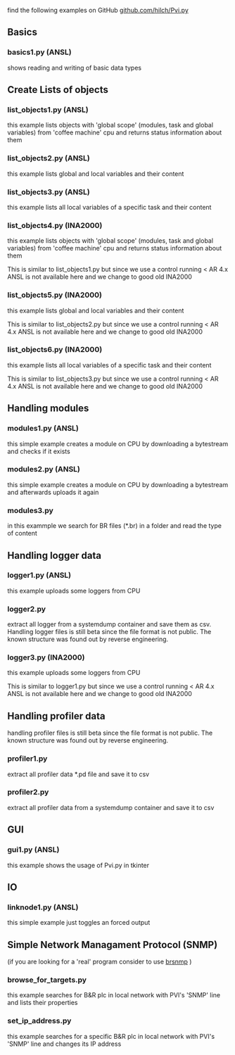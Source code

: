 
find the following examples on GitHub [github.com/hilch/Pvi.py](https://github.com/hilch/Pvi.py/tree/main/examples)

## Basics
### basics1.py (ANSL)
shows reading and writing of basic data types

## Create Lists of objects
### list_objects1.py (ANSL)
this example lists objects with 'global scope' (modules, task and global variables)
from 'coffee machine' cpu and returns status information about them

### list_objects2.py (ANSL)
this example lists global and local variables and their content

### list_objects3.py (ANSL)
this example lists all local variables of a specific task and their content

### list_objects4.py (INA2000)
this example lists objects with 'global scope' (modules, task and global variables)
from 'coffee machine' cpu and returns status information about them

This is similar to list_objects1.py but since we use a control running < AR 4.x ANSL is not available here and we change to good old INA2000

### list_objects5.py (INA2000)
this example lists global and local variables and their content

This is similar to list_objects2.py but since we use a control running < AR 4.x ANSL is not available here and we change to good old INA2000

### list_objects6.py (INA2000)
this example lists all local variables of a specific task and their content

This is similar to list_objects3.py but since we use a control running < AR 4.x ANSL is not available here and we change to good old INA2000


## Handling modules
### modules1.py (ANSL)
this simple example creates a module on CPU by downloading a bytestream and checks if it exists

### modules2.py (ANSL)
this simple example creates a module on CPU by downloading a bytestream and afterwards uploads it again

### modules3.py 
in this exammple we search for BR files (*.br) in a folder and read the type of content

## Handling logger data

### logger1.py (ANSL)
this example uploads some loggers from CPU

### logger2.py 
extract all logger from a systemdump container and save them as csv.
Handling logger files is still beta since the file format is not public.
The known structure was found out by reverse engineering.

### logger3.py (INA2000)
this example uploads some loggers from CPU

This is similar to logger1.py but since we use a control running < AR 4.x ANSL is not available here and we change to good old INA2000

## Handling profiler data

handling profiler files is still beta since the file format is not public.
The known structure was found out by reverse engineering.

### profiler1.py
extract all profiler data *.pd file and save it to csv

### profiler2.py
extract all profiler data from a systemdump container and save it to csv

## GUI
### gui1.py (ANSL)
this example shows the usage of Pvi.py in tkinter

## IO
### linknode1.py (ANSL)
this simple example just toggles an forced output

## Simple Network Managament Protocol (SNMP)
(if you are looking for a 'real' program consider to use [brsnmp](https://github.com/hilch/brsnmp) )

### browse_for_targets.py
this example searches for B&R plc in local network with PVI's 'SNMP' line and lists their properties

### set_ip_address.py
this example searches for a specific B&R plc in local network with PVI's 'SNMP' line and changes its IP address
